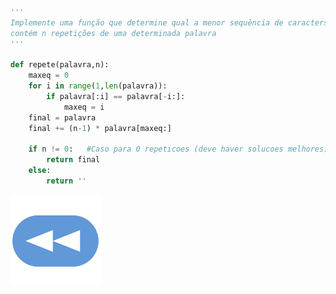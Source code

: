 ```Python

'''
Implemente uma função que determine qual a menor sequência de caracters que
contém n repetições de uma determinada palavra
'''

def repete(palavra,n):
    maxeq = 0
    for i in range(1,len(palavra)):
        if palavra[:i] == palavra[-i:]:
            maxeq = i
    final = palavra
    final += (n-1) * palavra[maxeq:]
    
    if n != 0:   #Caso para 0 repeticoes (deve haver solucoes melhores)
        return final
    else:
        return ''

```

[![retroceder](https://raw.githubusercontent.com/David81820/Recursos-LCC/main/Rewind.png)](https://david81820.github.io/Recursos-LCC/2ano/2sem/LA2/codigo)